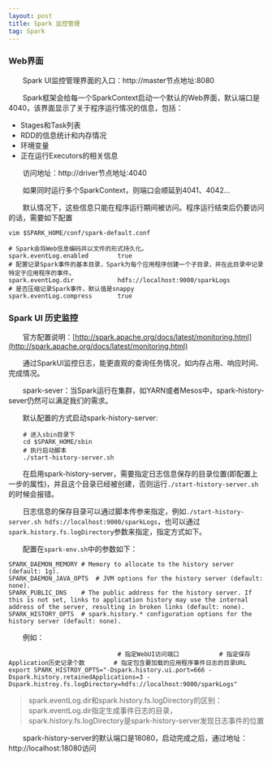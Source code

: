 ```yaml
---
layout: post
title: Spark 监控管理
tag: Spark
---
```


### Web界面
　　Spark UI监控管理界面的入口：http://master节点地址:8080

　　Spark框架会给每一个SparkContext启动一个默认的Web界面，默认端口是4040，该界面显示了关于程序运行情况的信息，包括：
* Stages和Task列表
* RDD的信息统计和内存情况
* 环境变量
* 正在运行Executors的相关信息

　　访问地址：http://driver节点地址:4040

　　如果同时运行多个SparkContext，则端口会顺延到4041、4042...

　　默认情况下，这些信息只能在程序运行期间被访问。程序运行结束后仍要访问的话，需要如下配置
```
vim $SPARK_HOME/conf/spark-default.conf

# Spark会将Web信息编码并以文件的形式持久化。
spark.eventLog.enabled        true
# 配置记录Spark事件的基本目录，Spark为每个应用程序创建一个子目录，并在此目录中记录特定于应用程序的事件。 
spark.eventLog.dir            hdfs://localhost:9000/sparkLogs
# 是否压缩记录Spark事件，默认值是snappy
spark.eventLog.compress       true
```


### Spark UI 历史监控
　　官方配置说明：[http://spark.apache.org/docs/latest/monitoring.html](http://spark.apache.org/docs/latest/monitoring.html)

　　通过SparkUI监控日志，能更直观的查询任务情况，如内存占用、响应时间、完成情况。

　　spark-sever：当Spark运行在集群，如YARN或者Mesos中，spark-history-sever仍然可以满足我们的需求。

　　默认配置的方式启动spark-history-server:
```
    # 进入sbin目录下
    cd $SPARK_HOME/sbin
    # 执行启动脚本
    ./start-history-server.sh
```
　　在启用spark-history-server，需要指定日志信息保存的目录位置(即配置上一步的属性)，并且这个目录已经被创建，否则运行`./start-history-server.sh`的时候会报错。

　　日志信息的保存目录可以通过脚本传参来指定，例如`./start-history-server.sh hdfs://localhost:9000/sparkLogs`，也可以通过`spark.history.fs.logDirectory`参数来指定，指定方式如下。

　　配置在`spark-env.sh`中的参数如下：
```
SPARK_DAEMON_MEMORY	# Memory to allocate to the history server (default: 1g).
SPARK_DAEMON_JAVA_OPTS	# JVM options for the history server (default: none).
SPARK_PUBLIC_DNS	# The public address for the history server. If this is not set, links to application history may use the internal address of the server, resulting in broken links (default: none).
SPARK_HISTORY_OPTS	# spark.history.* configuration options for the history server (default: none).
```
　　例如：
```
                              # 指定WebUI访问端口           # 指定保存Application历史记录个数        # 指定包含要加载的应用程序事件日志的目录URL                           
export SPARK_HISTROY_OPTS="-Dspark.history.ui.port=666 -Dspark.history.retainedApplications=3 -Dspark.histroy.fs.logDirectory=hdfs://localhost:9000/sparkLogs"
```
> spark.eventLog.dir和spark.history.fs.logDirectory的区别：
> spark.eventLog.dir指定生成事件日志的目录，spark.history.fs.logDirectory是spark-history-server发现日志事件的位置

　　spark-history-server的默认端口是18080，启动完成之后，通过地址：http://localhost:18080访问

